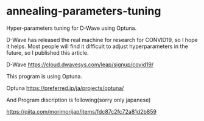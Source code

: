 # annealing-parameters-tuning
Hyper-parameters tuning for D-Wave using Optuna.

D-Wave has released the real machine for research for CONVID19, so I hope it helps. Most people will find it difficult to adjust hyperparameters in the future, so I published this article.

D-Wave
https://cloud.dwavesys.com/leap/signup/covid19/

This program is using Optuna.

Optuna
https://preferred.jp/ja/projects/optuna/


And Program discription is following(sorry only japanese)

https://qiita.com/morimorijap/items/fdc87c2fc72a81d2b859
